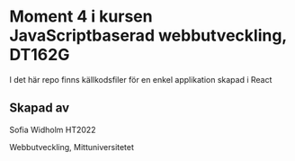 # Moment 4 i kursen JavaScriptbaserad webbutveckling, DT162G

I det här repo finns källkodsfiler för en enkel applikation skapad i React

## Skapad av

Sofia Widholm HT2022

Webbutveckling, Mittuniversitetet
